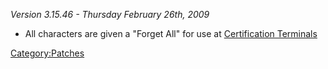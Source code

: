 _Version 3.15.46 - Thursday February 26th, 2009_

- All characters are given a "Forget All" for use at [Certification
  Terminals](Certification_Terminal.md)

[Category:Patches](Category:Patches.md)
